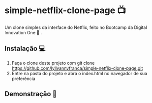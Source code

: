 # simple-netflix-clone-page :tv:
Um clone simples da interface do Netflix, feito no Bootcamp da Digital Innovation One :tada: .

## Instalação  :computer:
1. Faça o clone deste projeto com git clone https://github.com/lyllyannyfranca/simple-netflix-clone-page.git
2. Entre na pasta do projeto e abra o index.html no navegador de sua preferência

## Demonstração :eyes:
